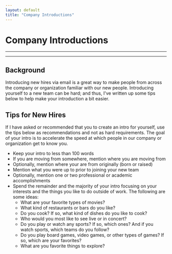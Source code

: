 ```yaml
---
layout: default
title: "Company Introductions"
---
```


# Company Introductions

---
---

## Background

Introducing new hires via email is a great way to make people from across the
company or organization familiar with our new people. Introducing yourself
to a new team can be hard; and thus, I've written up some tips below to
help make your introduction a bit easier.

## Tips for New Hires

If I have asked or recommended that you to create an intro for yourself,
use the tips below as recommendations and not as hard requirements.
The goal of your intro is to accelerate the speed at which people in our
company or organization get to know you.

* Keep your intro to less than 100 words
* If you are moving from somewhere, mention where you are moving from
* Optionally, mention where your are from originally (born or raised)
* Mention what you were up to prior to joining your new team
* Optionally, mention one or two professional or academic accomplishments
* Spend the remainder and the majority of your intro focusing on your
interests and the things you like to do outside of work. The following
are some ideas:
  * What are your favorite types of movies?
  * What kind of restaurants or bars do you like?
  * Do you cook? If so, what kind of dishes do you like to cook?
  * Who would you most like to see live or in concert?
  * Do you play or watch any sports? If so, which ones?
And if you watch sports, which teams do you follow?
  * Do you play board games, video games, or other types of games?
If so, which are your favorites?
  * What are you favorite things to explore?

